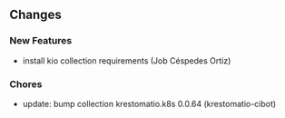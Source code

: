 ## Changes

### New Features

* install kio collection requirements (Job Céspedes Ortiz)

### Chores

* update: bump collection krestomatio.k8s 0.0.64 (krestomatio-cibot)
